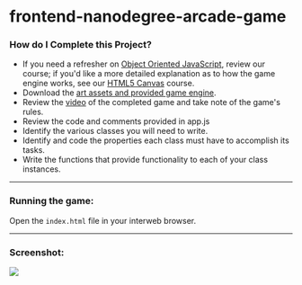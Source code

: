 frontend-nanodegree-arcade-game
===============================

### How do I Complete this Project?

* If you need a refresher on [Object Oriented JavaScript](https://www.udacity.com/course/viewer#!/c-ud015-nd), review our course; if you'd like a more detailed explanation as to how the game engine works, see our [HTML5 Canvas](https://www.udacity.com/course/ud292-nd) course.
* Download the [art assets and provided game engine](https://github.com/udacity/frontend-nanodegree-arcade-game).
* Review the [video](https://www.youtube.com/watch?v=p2JhGrrwLuQ&feature=youtu.be) of the completed game and take note of the game's rules.
* Review the code and comments provided in app.js
* Identify the various classes you will need to write.
* Identify and code the properties each class must have to accomplish its tasks.
* Write the functions that provide functionality to each of your class instances.

* * *

### Running the game:

Open the `index.html` file in your interweb browser.

* * *

### Screenshot:

![](http://i.imgur.com/0kpUUJB.png)
